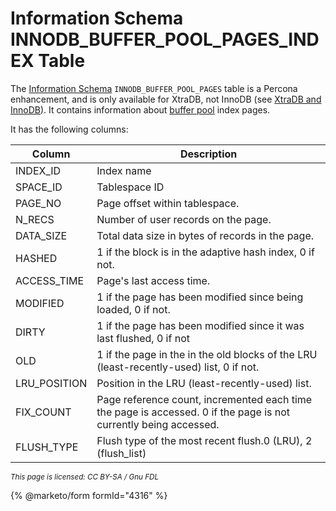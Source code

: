# Information Schema INNODB\_BUFFER\_POOL\_PAGES\_INDEX Table

The [Information Schema](../../) `INNODB_BUFFER_POOL_PAGES` table is a Percona enhancement, and is only available for XtraDB, not InnoDB (see [XtraDB and InnoDB](../../../../../../../server-usage/storage-engines/innodb/)). It contains information about [buffer pool](../../../../../../../server-usage/storage-engines/innodb/innodb-buffer-pool.md) index pages.

It has the following columns:

| Column        | Description                                                                                                      |
| ------------- | ---------------------------------------------------------------------------------------------------------------- |
| INDEX\_ID     | Index name                                                                                                       |
| SPACE\_ID     | Tablespace ID                                                                                                    |
| PAGE\_NO      | Page offset within tablespace.                                                                                   |
| N\_RECS       | Number of user records on the page.                                                                              |
| DATA\_SIZE    | Total data size in bytes of records in the page.                                                                 |
| HASHED        | 1 if the block is in the adaptive hash index, 0 if not.                                                          |
| ACCESS\_TIME  | Page's last access time.                                                                                         |
| MODIFIED      | 1 if the page has been modified since being loaded, 0 if not.                                                    |
| DIRTY         | 1 if the page has been modified since it was last flushed, 0 if not                                              |
| OLD           | 1 if the page in the in the old blocks of the LRU (least-recently-used) list, 0 if not.                          |
| LRU\_POSITION | Position in the LRU (least-recently-used) list.                                                                  |
| FIX\_COUNT    | Page reference count, incremented each time the page is accessed. 0 if the page is not currently being accessed. |
| FLUSH\_TYPE   | Flush type of the most recent flush.0 (LRU), 2 (flush\_list)                                                     |

<sub>_This page is licensed: CC BY-SA / Gnu FDL_</sub>

{% @marketo/form formId="4316" %}
